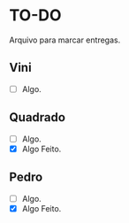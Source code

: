 # TO-DO
Arquivo para marcar entregas.
## Vini
- [ ] Algo.

## Quadrado
- [ ] Algo.
- [X] Algo Feito.

## Pedro
- [ ] Algo.
- [X] Algo Feito.
